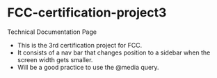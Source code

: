# FCC-certification-project3
Technical Documentation Page

- This is the 3rd certification project for FCC.
- It consists of a nav bar that changes position to a sidebar when the screen width gets smaller. 
- Will be a good practice to use the @media query. 
